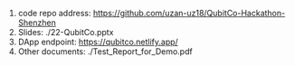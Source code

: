 1. code repo address: https://github.com/uzan-uz18/QubitCo-Hackathon-Shenzhen
2. Slides: ./22-QubitCo.pptx
3. DApp endpoint: https://qubitco.netlify.app/
4. Other documents: ./Test_Report_for_Demo.pdf


